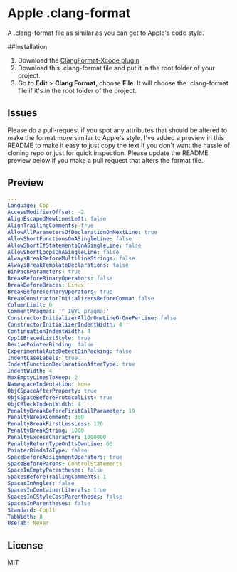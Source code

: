 Apple .clang-format
=======================

A .clang-format file as similar as you can get to Apple's code style.

##Installation
1. Download the [ClangFormat-Xcode plugin](https://github.com/travisjeffery/ClangFormat-Xcode)
2. Download this .clang-format file and put it in the root folder of your project.
3. Go to **Edit** > **Clang Format**, choose **File**. It will choose the .clang-format file if it's in the root folder of the project.

## Issues
Please do a pull-request if you spot any attributes that should be altered to make the format more similar to Apple's style. I've added a preview in this README to make it easy to just copy the text if you don't want the hassle of cloning repo or just for quick inspection. Please update the README preview below if you make a pull request that alters the format file.

## Preview

```yaml
---
Language: Cpp
AccessModifierOffset: -2
AlignEscapedNewlinesLeft: false
AlignTrailingComments: true
AllowAllParametersOfDeclarationOnNextLine: true
AllowShortFunctionsOnASingleLine: false
AllowShortIfStatementsOnASingleLine: false
AllowShortLoopsOnASingleLine: false
AlwaysBreakBeforeMultilineStrings: false
AlwaysBreakTemplateDeclarations: false
BinPackParameters: true
BreakBeforeBinaryOperators: false
BreakBeforeBraces: Linux
BreakBeforeTernaryOperators: true
BreakConstructorInitializersBeforeComma: false
ColumnLimit: 0
CommentPragmas: '^ IWYU pragma:'
ConstructorInitializerAllOnOneLineOrOnePerLine: false
ConstructorInitializerIndentWidth: 4
ContinuationIndentWidth: 4
Cpp11BracedListStyle: true
DerivePointerBinding: false
ExperimentalAutoDetectBinPacking: false
IndentCaseLabels: true
IndentFunctionDeclarationAfterType: true
IndentWidth: 4
MaxEmptyLinesToKeep: 2
NamespaceIndentation: None
ObjCSpaceAfterProperty: true
ObjCSpaceBeforeProtocolList: true
ObjCBlockIndentWidth: 4
PenaltyBreakBeforeFirstCallParameter: 19
PenaltyBreakComment: 300
PenaltyBreakFirstLessLess: 120
PenaltyBreakString: 1000
PenaltyExcessCharacter: 1000000
PenaltyReturnTypeOnItsOwnLine: 60
PointerBindsToType: false
SpaceBeforeAssignmentOperators: true
SpaceBeforeParens: ControlStatements
SpaceInEmptyParentheses: false
SpacesBeforeTrailingComments: 1
SpacesInAngles: false
SpacesInContainerLiterals: true
SpacesInCStyleCastParentheses: false
SpacesInParentheses: false
Standard: Cpp11
TabWidth: 8
UseTab: Never
```
## License
MIT
